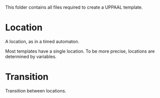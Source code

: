 This folder contains all files required to create a UPPAAL
template.

# Location
A location, as in a timed automaton.

Most templates have a single location. To be more precise, locations
are determined by variables.

# Transition
Transition between locations.
